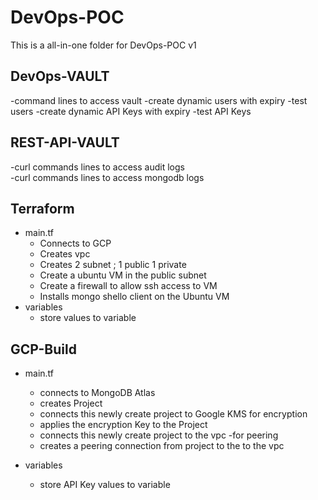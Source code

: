 # DevOps-POC

This is a all-in-one folder for DevOps-POC v1

## DevOps-VAULT
-command lines to access vault
-create dynamic users with expiry
-test users 
-create dynamic API Keys with expiry
-test API Keys

## REST-API-VAULT
-curl commands lines to access audit logs  
-curl commands lines to access mongodb logs

## Terraform 
* main.tf
  * Connects to GCP
  * Creates vpc
  * Creates 2 subnet ; 1 public 1 private
  * Create a ubuntu VM in the public subnet
  * Create  a firewall to allow ssh access to VM
  * Installs mongo shello client on the Ubuntu VM
* variables
  * store values to variable
  
 ## GCP-Build 
* main.tf
  * connects to MongoDB Atlas
  * creates Project 
  * connects this newly create project to Google KMS for encryption
  * applies the encryption Key to the Project
  * connects this newly create project to the vpc -for  peering
  * creates a peering connection from project to the to the vpc
  
* variables
  * store API Key values to variable
  


  







